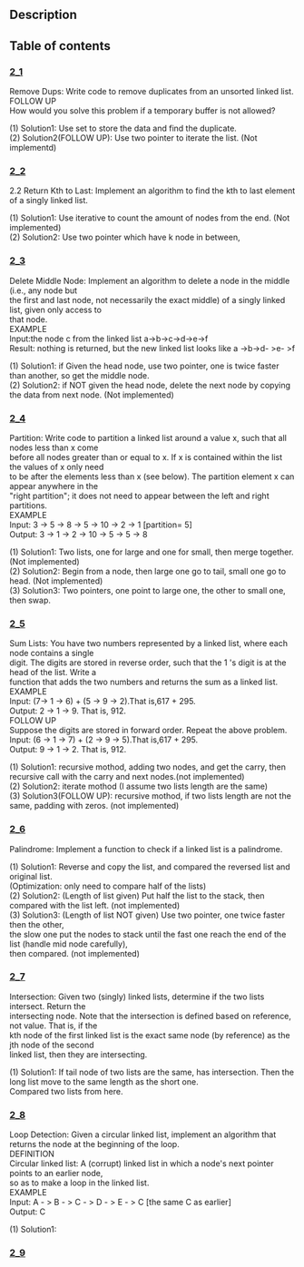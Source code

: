 ## Description
## Table of contents
### [2_1](./2_1)
Remove Dups: Write code to remove duplicates from an unsorted linked list.  
FOLLOW UP  
How would you solve this problem if a temporary buffer is not allowed?  

(1) Solution1: Use set to store the data and find the duplicate.  
(2) Solution2(FOLLOW UP): Use two pointer to iterate the list. (Not implementd)
### [2_2](./2_2)
2.2 Return Kth to Last: Implement an algorithm to find the kth to last element of a singly linked list.  

(1) Solution1: Use iterative to count the amount of nodes from the end. (Not implemented)  
(2) Solution2: Use two pointer which have k node in between,  
### [2_3](./2_3)
Delete Middle Node: Implement an algorithm to delete a node in the middle (i.e., any node but  
the first and last node, not necessarily the exact middle) of a singly linked list, given only access to  
that node.  
EXAMPLE  
lnput:the node c from the linked list a->b->c->d->e->f  
Result: nothing is returned, but the new linked list looks like a ->b->d- >e- >f  

(1) Solution1: if Given the head node, use two pointer, one is twice faster than another, so get the middle node.  
(2) Solution2: if NOT given the head node, delete the next node by copying the data from next node. (Not implemented)
### [2_4](./2_4)
Partition: Write code to partition a linked list around a value x, such that all nodes less than x come  
before all nodes greater than or equal to x. If x is contained within the list the values of x only need  
to be after the elements less than x (see below). The partition element x can appear anywhere in the  
"right partition"; it does not need to appear between the left and right partitions.  
EXAMPLE  
Input: 3 -> 5 -> 8 -> 5 -> 10 -> 2 -> 1 [partition= 5]  
Output: 3 -> 1 -> 2 -> 10 -> 5 -> 5 -> 8  

(1) Solution1: Two lists, one for large and one for small, then merge together. (Not implemented)  
(2) Solution2: Begin from a node, then large one go to tail, small one go to head. (Not implemented)  
(3) Solution3: Two pointers, one point to large one, the other to small one, then swap.  
### [2_5](./2_5)
Sum Lists: You have two numbers represented by a linked list, where each node contains a single  
digit. The digits are stored in reverse order, such that the 1 's digit is at the head of the list. Write a  
function that adds the two numbers and returns the sum as a linked list.  
EXAMPLE  
Input: (7-> 1 -> 6) + (5 -> 9 -> 2).That is,617 + 295.  
Output: 2 -> 1 -> 9. That is, 912.  
FOLLOW UP  
Suppose the digits are stored in forward order. Repeat the above problem.  
Input: (6 -> 1 -> 7) + (2 -> 9 -> 5).That is,617 + 295.  
Output: 9 -> 1 -> 2. That is, 912.  

(1) Solution1: recursive mothod, adding two nodes, and get the carry, then recursive call with the carry and next nodes.(not implemented)  
(2) Solution2: iterate mothod (I assume two lists length are the same)  
(3) Solution3(FOLLOW UP): recursive mothod, if two lists length are not the same, padding with zeros. (not implemented)  
### [2_6](./2_6)
Palindrome: Implement a function to check if a linked list is a palindrome.  

(1) Solution1: Reverse and copy the list, and compared the reversed list and original list.  
               (Optimization: only need to compare half of the lists)  
(2) Solution2: (Length of list given) Put half the list to the stack, then compared with the list left. (not implemented)  
(3) Solution3: (Length of list NOT given) Use two pointer, one twice faster then the other,  
               the slow one put the nodes to stack until the fast one reach the end of the list (handle mid node carefully),  
			   then compared. (not implemented)  
### [2_7](./2_7)
Intersection: Given two (singly) linked lists, determine if the two lists intersect. Return the  
intersecting node. Note that the intersection is defined based on reference, not value. That is, if the  
kth node of the first linked list is the exact same node (by reference) as the jth node of the second  
linked list, then they are intersecting.  

(1) Solution1: If tail node of two lists are the same, has intersection. Then the long list move to the same length as the short one.  
               Compared two lists from here.  
### [2_8](./2_8)
Loop Detection: Given a circular linked list, implement an algorithm that returns the node at the beginning of the loop.  
DEFINITION  
Circular linked list: A (corrupt) linked list in which a node's next pointer points to an earlier node,  
so as to make a loop in the linked list.  
EXAMPLE  
Input: A - > B - > C - > D - > E - > C [the same C as earlier]  
Output: C  

(1) Solution1: 
### [2_9](./2_9)